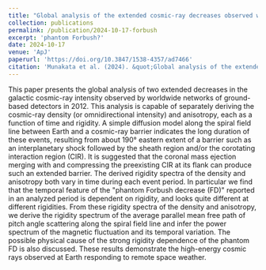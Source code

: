 ```yaml
---
title: "Global analysis of the extended cosmic-ray decreases observed with world-wide networks of neutron monitors and muon detectors; temporal variation of the rigidity spectrum and its implication"
collection: publications
permalink: /publication/2024-10-17-forbush
excerpt: 'phantom Forbush?'
date: 2024-10-17
venue: 'ApJ'
paperurl: 'https://doi.org/10.3847/1538-4357/ad7466'
citation: 'Munakata et al. (2024). &quot;Global analysis of the extended cosmic-ray decreases observed with world-wide networks of neutron monitors and muon detectors; temporal variation of the rigidity spectrum and its implication&quot; <i>ApJ</i>. 974, 283.'
---
```


This paper presents the global analysis of two extended decreases in the galactic cosmic-ray intensity observed by worldwide networks of ground-based detectors in 2012. This analysis is capable of separately deriving the cosmic-ray density (or omnidirectional intensity) and anisotropy, each as a function of time and rigidity. A simple diffusion model along the spiral field line between Earth and a cosmic-ray barrier indicates the long duration of these events, resulting from about 190° eastern extent of a barrier such as an interplanetary shock followed by the sheath region and/or the corotating interaction region (CIR). It is suggested that the coronal mass ejection merging with and compressing the preexisting CIR at its flank can produce such an extended barrier. The derived rigidity spectra of the density and anisotropy both vary in time during each event period. In particular we find that the temporal feature of the "phantom Forbush decrease (FD)" reported in an analyzed period is dependent on rigidity, and looks quite different at different rigidities. From these rigidity spectra of the density and anisotropy, we derive the rigidity spectrum of the average parallel mean free path of pitch angle scattering along the spiral field line and infer the power spectrum of the magnetic fluctuation and its temporal variation. The possible physical cause of the strong rigidity dependence of the phantom FD is also discussed. These results demonstrate the high-energy cosmic rays observed at Earth responding to remote space weather.
